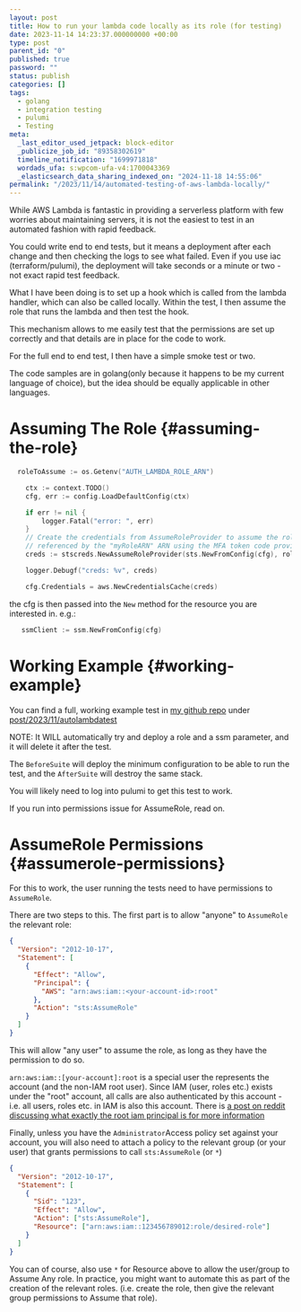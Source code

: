 ```yaml
---
layout: post
title: How to run your lambda code locally as its role (for testing)
date: 2023-11-14 14:23:37.000000000 +00:00
type: post
parent_id: "0"
published: true
password: ""
status: publish
categories: []
tags:
  - golang
  - integration testing
  - pulumi
  - Testing
meta:
  _last_editor_used_jetpack: block-editor
  _publicize_job_id: "89358302619"
  timeline_notification: "1699971818"
  wordads_ufa: s:wpcom-ufa-v4:1700043369
  _elasticsearch_data_sharing_indexed_on: "2024-11-18 14:55:06"
permalink: "/2023/11/14/automated-testing-of-aws-lambda-locally/"
---
```


While AWS Lambda is fantastic in providing a serverless platform with
few worries about maintaining servers, it is not the easiest to test in
an automated fashion with rapid feedback.

You could write end to end tests, but it means a deployment after each
change and then checking the logs to see what failed. Even if you use
iac (terraform/pulumi), the deployment will take seconds or a minute or
two - not exact rapid test feedback.

What I have been doing is to set up a hook which is called from the
lambda handler, which can also be called locally. Within the test, I
then assume the role that runs the lambda and then test the hook.

This mechanism allows to me easily test that the permissions are set up
correctly and that details are in place for the code to work.

For the full end to end test, I then have a simple smoke test or two.

The code samples are in golang(only because it happens to be my current
language of choice), but the idea should be equally applicable in other
languages.

# Assuming The Role {#assuming-the-role}

```go
  roleToAssume := os.Getenv("AUTH_LAMBDA_ROLE_ARN")

    ctx := context.TODO()
    cfg, err := config.LoadDefaultConfig(ctx)

    if err != nil {
        logger.Fatal("error: ", err)
    }
    // Create the credentials from AssumeRoleProvider to assume the role
    // referenced by the "myRoleARN" ARN using the MFA token code provided.
    creds := stscreds.NewAssumeRoleProvider(sts.NewFromConfig(cfg), roleToAssume)

    logger.Debugf("creds: %v", creds)

    cfg.Credentials = aws.NewCredentialsCache(creds)
```

the cfg is then passed into the `New` method for the resource you are
interested in. e.g.:

```go
   ssmClient := ssm.NewFromConfig(cfg)
```

# Working Example {#working-example}

You can find a full, working example test in [my github
repo](https://github.com/drone-ah/wordsonsand) under
[post/2023/11/autolambdatest](https://github.com/drone-ah/wordsonsand/tree/main/post/2023/11/autolambdatest)

NOTE: It WILL automatically try and deploy a role and a ssm parameter,
and it will delete it after the test.

The `BeforeSuite` will deploy the minimum configuration to be able to
run the test, and the `AfterSuite` will destroy the same stack.

You will likely need to log into pulumi to get this test to work.

If you run into permissions issue for AssumeRole, read on.

# AssumeRole Permissions {#assumerole-permissions}

For this to work, the user running the tests need to have permissions to
`AssumeRole`.

There are two steps to this. The first part is to allow \"anyone\" to
`AssumeRole` the relevant role:

```json
{
  "Version": "2012-10-17",
  "Statement": [
    {
      "Effect": "Allow",
      "Principal": {
        "AWS": "arn:aws:iam::<your-account-id>:root"
      },
      "Action": "sts:AssumeRole"
    }
  ]
}
```

This will allow \"any user\" to assume the role, as long as they have
the permission to do so.

`arn:aws:iam::[your-account]:root` is a special user the represents the
account (and the non-IAM root user). Since IAM (user, roles etc.) exists
under the \"root\" account, all calls are also authenticated by this
account - i.e. all users, roles etc. in IAM is also this account. There
is [a post on reddit discussing what exactly the root iam principal is
for more
information](https://www.reddit.com/r/aws/comments/oorjl2/what_exactly_is_the_root_iam_principal/)

Finally, unless you have the `Administrator`Access policy set against
your account, you will also need to attach a policy to the relevant
group (or your user) that grants permissions to call `sts:AssumeRole`
(or `*`)

```json
{
  "Version": "2012-10-17",
  "Statement": [
    {
      "Sid": "123",
      "Effect": "Allow",
      "Action": ["sts:AssumeRole"],
      "Resource": ["arn:aws:iam::123456789012:role/desired-role"]
    }
  ]
}
```

You can of course, also use `*` for Resource above to allow the
user/group to Assume Any role. In practice, you might want to automate
this as part of the creation of the relevant roles. (i.e. create the
role, then give the relevant group permissions to Assume that role).
